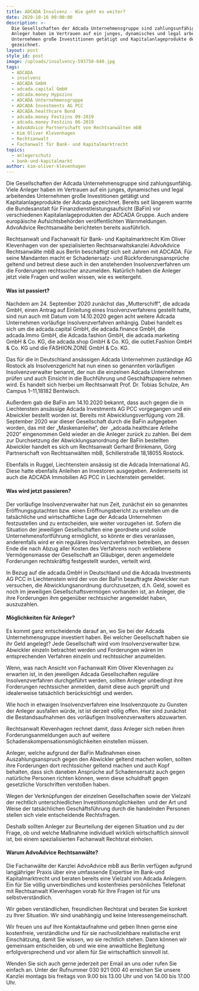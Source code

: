 ```yaml
---
title: ADCADA Insolvenz - Wie geht es weiter?
date: 2020-10-16 00:00:00
description: >-
  Die Gesellschaften der Adcada Unternehmensgruppe sind zahlungsunfähig. Viele
  Anleger haben im Vertrauen auf ein junges, dynamisches und legal arbeitendes
  Unternehmen große Investitionen getätigt und Kapitalanlageprodukte der Adcada
  gezeichnet.
layout: post
style_id: post
image: /uploads/insolvency-593750-640.jpg
tags:
  - ADCADA
  - insolvenz
  - ADCADA GmbH
  - adcada.capital GmbH
  - adcada.money Hypozins
  - ADCADA Unternehmensgruppe
  - ADCADA Investments AG PCC
  - ADCADA.healthcare Bond
  - adcada.money Festzins 09-2019
  - adcada.money Festzins 06-2019
  - AdvoAdvice Partnerschaft von Rechtsanwälten mbB
  - Kim Oliver Klevenhagen
  - Rechtsanwalt
  - Fachanwalt für Bank- und Kapitalmarktrecht
topics:
  - anlegerschutz
  - bank-und-kapitalmarkt
author: kim-oliver-klevenhagen
---
```


Die Gesellschaften der Adcada Unternehmensgruppe sind zahlungsunfähig. Viele Anleger haben im Vertrauen auf ein junges, dynamisches und legal arbeitendes Unternehmen gro&szlig;e Investitionen getätigt und Kapitalanlageprodukte der Adcada gezeichnet. Bereits seit längerem warnte die Bundesanstalt für Finanzdienstleistungsaufsicht (BaFin) vor verschiedenen Kapitalanlageprodukten der ADCADA Gruppe. Auch andere europäische Aufsichtsbehörden veröffentlichten Warnmeldungen. AdvoAdvice Rechtsanwälte berichteten bereits ausführlich.

Rechtsanwalt und Fachanwalt für Bank- und Kapitalmarktrecht Kim Oliver Klevenhagen von der spezialisierten Rechtsanwaltskanzlei AdvoAdvice Rechtsanwälte mbB aus Berlin beschäftigt sich seit Jahren mit ADCADA. Für seine Mandanten macht er Schadenersatz- und Rückforderungsansprüche geltend und betreut diese auch in den anstehenden Insolvenzverfahren um die Forderungen rechtssicher anzumelden. Natürlich haben die Anleger jetzt viele Fragen und wollen wissen, wie es weitergeht.

#### Was ist passiert?

Nachdem am 24. September 2020 zunächst das „Mutterschiff“, die adcada GmbH, einen Antrag auf Einleitung eines Insolvenzverfahrens gestellt hatte, sind nun auch mit Datum vom 14.10.2020 gegen acht weitere Adcada Unternehmen vorläufige Insolvenzverfahren anhängig. Dabei handelt es sich um die adcada.capital GmbH, die adcada.finance GmbH, die adcada.Immo GmbH, die Adcada.fashion GmbH, die adcada.marketing GmbH & Co. KG, die adcada.shop GmbH & Co. KG, die outlet.Fashion GmbH & Co. KG und die FASHION.ZONE GmbH & Co. KG.

Das für die in Deutschland ansässigen Adcada Unternehmen zuständige AG Rostock als Insolvenzgericht hat nun einen so genannten vorläufigen Insolvenzverwalter benannt, der nun die einzelnen Adcada Unternehmen prüfen und auch Einsicht in die Buchführung und Geschäftspapiere nehmen wird. Es handelt sich hierbei um Rechtsanwalt Prof. Dr. Tobias Schulze, Am Campus 1–11,18182 Bentwisch.

Au&szlig;erdem gab die BaFin am 14.10.2020 bekannt, dass auch gegen die in Liechtenstein ansässige Adcada Investments AG PCC vorgegangen und ein Abwickler bestellt worden ist. Bereits mit Abwicklungsverfügung vom 28. September 2020 war dieser Gesellschaft durch die BaFin aufgegeben worden, das mit der „Maskenanleihe“, der &nbsp;„adcada.healthcare Anleihe 2020“ eingenommen Geld wieder an die Anleger zurück zu zahlen. Bei dem zur Durchsetzung der Abwicklungsanordnung der BaFin bestellten Abwickler handelt es sich um Rechtsanwalt Gerhard Brinkmann, Görg Partnerschaft von Rechtsanwälten mbB, Schillerstra&szlig;e 18,18055 Rostock.

Ebenfalls in Ruggel, Liechtenstein ansässig ist die Adcada International AG. Diese hatte ebenfalls Anleihen an Investoren ausgegeben. Andererseits ist auch die ADCADA Immobilien AG PCC in Liechtenstein gemeldet.

#### Was wird jetzt passieren?

Der vorläufige Insolvenzverwalter hat nun Zeit, zunächst ein so genanntes Eröffnungsgutachten bzw. einen Eröffnungsbericht zu erstellen um die tatsächliche und wirtschaftliche Lage der Adcada Unternehmen festzustellen und zu entscheiden, wie weiter vorzugehen ist. Sofern die Situation der jeweiligen Gesellschaften eine geordnete und solide Unternehmensfortführung ermöglicht, so könnte er dies veranlassen, anderenfalls wird er ein reguläres Insolvenzverfahren betreiben, an dessen Ende die nach Abzug aller Kosten des Verfahrens noch verbliebene Vermögensmasse der Gesellschaft an Gläubiger, deren angemeldete Forderungen rechtskräftig festgestellt wurden, verteilt wird.&nbsp;

In Bezug auf die adcada.GmbH in Deutschland und die Adcada Investments AG PCC in Liechtenstein wird der von der BaFin beauftragte Abwickler nun versuchen, die Abwicklungsanordnung durchzusetzen, d.h. Geld, soweit es noch im jeweiligen Gesellschaftsvermögen vorhanden ist, an Anleger, die ihre Forderungen ihm gegenüber rechtssicher angemeldet haben, auszuzahlen.

#### Möglichkeiten für Anleger?

Es kommt ganz entscheidende darauf an, wo Sie bei der Adcada Unternehmensgruppe investiert haben. Bei welcher Gesellschaft haben sie ihr Geld angelegt? Jede Gesellschaft wird vom Insolvenzverwalter bzw. Abwickler einzeln betrachtet werden und Forderungen wären im entsprechenden Verfahren einzeln und rechtssicher anzumelden.

Wenn, was nach Ansicht von Fachanwalt Kim Oliver Klevenhagen zu erwarten ist, in den jeweiligen Adcada Gesellschaften reguläre Insolvenzverfahren durchgeführt werden, sollten Anleger unbedingt ihre Forderungen rechtssicher anmelden, damit diese auch geprüft und idealerweise tatsächlich berücksichtigt und werden.

Wie hoch in etwaigen Insolvenzverfahren eine Insolvenzquote zu Gunsten der Anleger ausfallen würde, ist ist derzeit völlig offen. Hier sind zunächst die Bestandsaufnahmen des vorläufigen Insolvenzverwalters abzuwarten.&nbsp;

Rechtsanwalt Klevenhagen rechnet damit, dass Anleger sich neben ihren Forderungsanmeldungen auch auf weitere Schadenskompensationsmöglichkeiten einstellen müssen.

Anleger, welche aufgrund der BaFin Ma&szlig;nahmen einen Auszahlungsanspruch gegen den Abwickler geltend machen wollen, sollten ihre Forderungen dort rechtssicher geltend machen und auch Kopf behalten, dass sich daneben Ansprüche auf Schadensersatz auch gegen natürliche Personen richten können, wenn diese schuldhaft gegen gesetzliche Vorschriften versto&szlig;en haben.

Wegen der Verknüpfungen der einzelnen Gesellschaften sowie der Vielzahl der rechtlich unterschiedlichen Investitionsmöglichkeiten &nbsp;und der Art und Weise der tatsächlichen Geschäftsführung durch die handelnden Personen stellen sich viele entscheidende Rechtsfragen.

Deshalb sollten Anleger zur Beurteilung der eigenen Situation und zu der Frage, ob und welche Ma&szlig;nahme individuell wirklich wirtschaftlich sinnvoll ist, bei einem spezialisierten Fachanwalt Rechtsrat einholen.

#### Warum AdvoAdvice Rechtsanwälte?

Die Fachanwälte der Kanzlei AdvoAdvice mbB aus Berlin verfügen aufgrund langjähriger Praxis über eine umfassende Expertise im Bank-und Kapitalmarktrecht und beraten bereits eine Vielzahl von Adcada Anlegern. Ein für Sie völlig unverbindliches und kostenfreies persönliches Telefonat mit Rechtsanwalt Klevenhagen vorab für Ihre Fragen ist für uns selbstverständlich.

Wir geben verständlichen, freundlichen Rechtsrat und beraten Sie konkret zu Ihrer Situation. Wir sind unabhängig und keine Interessengemeinschaft.

Wir freuen uns auf Ihre Kontaktaufnahme und geben Ihnen gerne eine kostenfreie, verständliche und für sie nachvollziehbare realistische erst Einschätzung, damit Sie wissen, wo sie rechtlich stehen. Dann können wir gemeinsam entscheiden, ob und wie eine anwaltliche Begleitung erfolgversprechend und vor allem für Sie wirtschaftlich sinnvoll ist.

Wenden Sie sich auch gerne jederzeit per Email an uns oder rufen Sie einfach an. Unter der Rufnummer 030 921 000 40 erreichen Sie unsere Kanzlei montags bis freitags von 9.00 bis 13.00 Uhr und von 14.00 bis 17.00 Uhr.